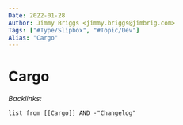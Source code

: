 ```yaml
---
Date: 2022-01-28
Author: Jimmy Briggs <jimmy.briggs@jimbrig.com>
Tags: ["#Type/Slipbox", "#Topic/Dev"]
Alias: "Cargo"
---
```


# Cargo

*Backlinks:*

```dataview
list from [[Cargo]] AND -"Changelog"
```